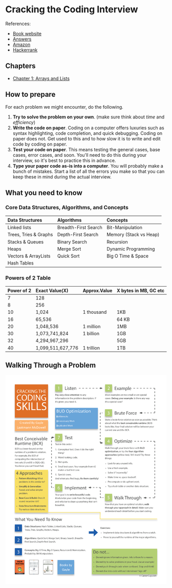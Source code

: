# Cracking the Coding Interview

References:

- [Book website](http://www.crackingthecodinginterview.com/)
- [Answers](https://github.com/careercup/CtCI-6th-Edition)
- [Amazon](https://www.amazon.co.jp/Cracking-Coding-Interview-Programming-Questions/dp/0984782850)
- [Hackerrank](https://www.hackerrank.com/domains/tutorials/cracking-the-coding-interview)

## Chapters

- [Chapter 1: Arrays and Lists](ch01_arrays_and_lists.md)

## How to prepare

For each problem we might encounter, do the following.

1. **Try to solve the problem on your own**. (make sure think about *time* and *efficiency*)
2. **Write the code on paper**. Coding on a computer offers luxuries such as syntax highlighting, code completion, and quick debugging. Coding on paper does not. Get used to this and to how slow it is to write and edit code by coding on paper.
3. **Test your code on paper**. This means testing the general cases, base cases, error cases, and soon. You'll need to do this during your interview, so it's best to practice this in advance.
4. **Type your paper code as-is into a computer**. You will probably make a bunch of mistakes. Start a list of all the errors you make so that you can keep these in mind during the actual interview.

## What you need to know

### Core Data Structures, Algorithms, and Concepts

| Data Structures | Algorithms | Concepts |
| :------------- | :------------- |:------------- |
| Linked lists | Breadth-First Search | Bit-Manipulation |
| Trees, Tries & Graphs | Depth-First Search | Memory (Stack vs Heap) |
| Stacks & Queues | Binary Search | Recursion |
| Heaps | Merge Sort | Dynamic Programming |
| Vectors & ArrayLists | Quick Sort | Big O Time & Space |
| Hash Tables |  |  |

### Powers of 2 Table

|Power of 2| Exact Value(X) | Approx.Value | X bytes in MB, GC etc|
|:---|:---|:---|:---|
| 7 | 128 | | |
| 8 | 256 | | |
| 10| 1,024 | 1 thousand | 1KB
| 16| 65,536 | | 64 KB
| 20| 1,048,536 | 1 million | 1MB
| 30| 1,073,741,824| 1 billion | 1GB
| 32| 4,294,967,296| | 5GB
| 40| 1,099,511,627,776| 1 trillion | 1TB

## Walking Through a Problem

![main](https://github.com/byam/algorithms/blob/master/cracking_the_coding_interview/pic/flow-chart.png)
